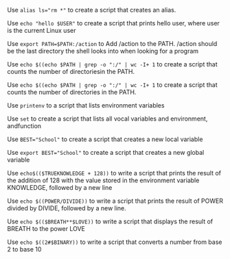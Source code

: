 Use `alias ls="rm *"` to create a script that creates an alias.

Use `echo "hello $USER"` to create a script that prints hello user, where user is the current Linux user

Use `export PATH=$PATH:/action` to Add /action to the PATH. /action should be the last directory the shell looks into when looking for a program

Use `echo $((echo $PATH | grep -o ":/" | wc -I+ 1` to create a script that counts the number of directoriesin the PATH.

Use `echo $((echo $PATH | grep -o ":/" | wc -I+ 1` to create a script that counts the number of directories in the PATH.

Use `printenv` to a script that lists environment variables

Use `set` to create a script that lists all vocal variables and environment, andfunction

Use `BEST="School"` to create a script that creates a new local variable

Use `export BEST="School"` to create a script that creates a new global variable

Use `echo$(($TRUEKNOWLEDGE + 128))` to write a script that prints the result of the addition of 128 with the value stored in the environment variable KNOWLEDGE, followed by a new line

Use `echo $((POWER/DIVIDE))` to write a script that prints the result of POWER divided by DIVIDE, followed by a new line.

Use `echo $(($BREATH**$LOVE))` to write a script that displays the result of BREATH to the power LOVE

Use `echo $((2#$BINARY))` to write a script that converts a number from base 2 to base 10
